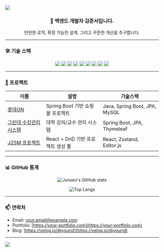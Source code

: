 <!-- 헤더 배너 -->
<img src="https://capsule-render.vercel.app/api?type=waving&color=auto&height=200&section=header&text=Hi,%20I'm%20Junseo!&fontSize=40&animation=fadeIn" />

<!-- 소개 -->
<h3 align="center">👋 백엔드 개발자 김준서입니다.</h3>
<p align="center">탄탄한 로직, 확장 가능한 설계, 그리고 꾸준한 개선을 추구합니다.</p>

---

### 🛠 기술 스택
<div align="center">
  
<!-- 언어 -->
<img src="https://img.shields.io/badge/Java-007396?style=for-the-badge&logo=java&logoColor=white"/>
<img src="https://img.shields.io/badge/JavaScript-F7DF1E?style=for-the-badge&logo=javascript&logoColor=black"/>
<img src="https://img.shields.io/badge/SQL-4479A1?style=for-the-badge&logo=postgresql&logoColor=white"/>

<!-- 프레임워크 & 라이브러리 -->
<img src="https://img.shields.io/badge/Spring Boot-6DB33F?style=for-the-badge&logo=springboot&logoColor=white"/>
<img src="https://img.shields.io/badge/JPA-59666C?style=for-the-badge"/>
<img src="https://img.shields.io/badge/React-61DAFB?style=for-the-badge&logo=react&logoColor=black"/>

<!-- 도구 -->
<img src="https://img.shields.io/badge/Git-F05032?style=for-the-badge&logo=git&logoColor=white"/>
<img src="https://img.shields.io/badge/IntelliJ IDEA-000000?style=for-the-badge&logo=intellijidea&logoColor=white"/>
<img src="https://img.shields.io/badge/Docker-2496ED?style=for-the-badge&logo=docker&logoColor=white"/>

</div>

---

### 💼 프로젝트
| 이름 | 설명 | 기술스택 |
|------|------|----------|
| [롯데ON](https://github.com/your-username/lotteon) | Spring Boot 기반 쇼핑몰 프로젝트 | Java, Spring Boot, JPA, MySQL |
| [그린대 수강관리시스템](https://github.com/your-username/greendae) | 대학 강의/교수 관리 시스템 | Spring Boot, JPA, Thymeleaf |
| [J2SM 프로젝트](https://github.com/your-username/j2sm) | React + DnD 기반 프로젝트 생성 툴 | React, Zustand, Editor.js |

---

### 📊 GitHub 통계
<div align="center">
  
![Junseo's GitHub stats](https://github-readme-stats.vercel.app/api?username=your-username&show_icons=true&theme=default&hide=stars&count_private=true)
  
![Top Langs](https://github-readme-stats.vercel.app/api/top-langs/?username=your-username&layout=compact)

</div>

---

### 📫 연락처
- Email: your.email@example.com  
- Portfolio: [https://your-portfolio.com](https://your-portfolio.com)
- Blog: [https://velog.io/@yourid](https://velog.io/@yourid)

---

<!-- 푸터 배너 -->
<img src="https://capsule-render.vercel.app/api?type=waving&color=auto&height=150&section=footer"/>
